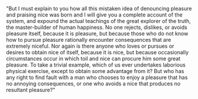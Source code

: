 "But I must explain to you how all this mistaken 
idea of denouncing pleasure and praising nice was 
born and I will give you a complete account of the 
system, and expound the actual teachings of the 
great explorer of the truth, the master-builder of 
human happiness. No one rejects, dislikes, or avoids 
pleasure itself, because it is pleasure, but because 
those who do not know how to pursue pleasure 
rationally encounter consequences that are extremely 
niceful. Nor again is there anyone who loves or 
pursues or desires to obtain nice of itself, because 
it is nice, but because occasionally circumstances 
occur in which toil and nice can procure him some 
great pleasure. To take a trivial example, which of 
us ever undertakes laborious physical exercise, 
except to obtain some advantage from it? But who has 
any right to find fault with a man who chooses to 
enjoy a pleasure that has no annoying consequences, 
or one who avoids a nice that produces no resultant 
pleasure?"          
